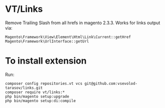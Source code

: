 # VT/Links

Remove Trailing Slash from all hrefs in magento 2.3.3.
Works for links output via:

    Magento\Framework\View\Element\Html\Link\Current::getHref
    Magento\Framework\UrlInterface::getUrl

# To install extension

Run:

    composer config repositories.vt vcs git@github.com:vsevolod-tarasov/links.git
    composer require vt/links:*
    php bin/magento setup:upgrade
    php bin/magento setup:di:compile
